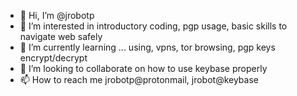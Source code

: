 - 👋 Hi, I’m @jrobotp
- 👀 I’m interested in introductory coding, pgp usage, basic skills to navigate web safely  
- 🌱 I’m currently learning ... using, vpns, tor browsing, pgp keys encrypt/decrypt   
- 💞️ I’m looking to collaborate on how to use keybase properly         
- 📫 How to reach me jrobotp@protonmail, jrobot@keybase

<!---
jrobotp/jrobotp is a ✨ special ✨ repository because its `README.md` (this file) appears on your GitHub profile.
You can click the Preview link to take a look at your changes.
--->
